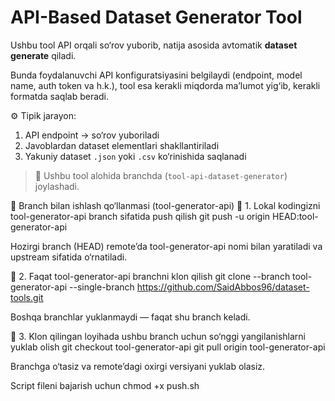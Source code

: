 # API-Based Dataset Generator Tool

Ushbu tool API orqali so‘rov yuborib, natija asosida avtomatik **dataset generate** qiladi.

Bunda foydalanuvchi API konfiguratsiyasini belgilaydi (endpoint, model name, auth token va h.k.), tool esa kerakli miqdorda ma’lumot yig‘ib, kerakli formatda saqlab beradi.

⚙️ Tipik jarayon:

1. API endpoint → so‘rov yuboriladi  
2. Javoblardan dataset elementlari shakllantiriladi  
3. Yakuniy dataset `.json` yoki `.csv` ko‘rinishida saqlanadi

> 🔧 Ushbu tool alohida branchda (`tool-api-dataset-generator`) joylashadi.



🚀 Branch bilan ishlash qo‘llanmasi (tool-generator-api)
🔹 1. Lokal kodingizni tool-generator-api branch sifatida push qilish
git push -u origin HEAD:tool-generator-api


Hozirgi branch (HEAD) remote’da tool-generator-api nomi bilan yaratiladi va upstream sifatida o‘rnatiladi.

🔹 2. Faqat tool-generator-api branchni klon qilish
git clone --branch tool-generator-api --single-branch https://github.com/SaidAbbos96/dataset-tools.git


Boshqa branchlar yuklanmaydi — faqat shu branch keladi.

🔹 3. Klon qilingan loyihada ushbu branch uchun so‘nggi yangilanishlarni yuklab olish
git checkout tool-generator-api
git pull origin tool-generator-api

Branchga o‘tasiz va remote’dagi oxirgi versiyani yuklab olasiz.


Script fileni bajarish uchun chmod +x push.sh
